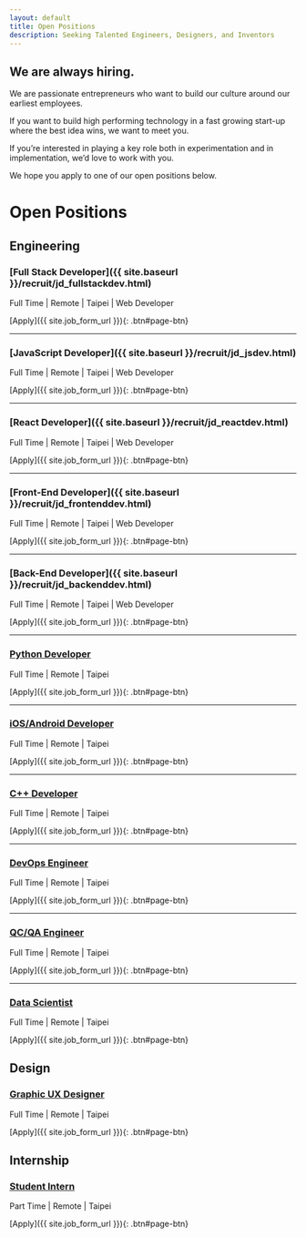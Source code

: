```yaml
---
layout: default
title: Open Positions
description: Seeking Talented Engineers, Designers, and Inventors
---
```


## We are always hiring.

We are passionate entrepreneurs who want to build our culture around our earliest employees.

If you want to build high performing technology in a fast growing start-up where the best idea wins, we want to meet you.

If you’re interested in playing a key role both in experimentation and in implementation, we’d love to work with you. 

We hope you apply to one of our open positions below.

# Open Positions

## Engineering

### [Full Stack Developer]({{ site.baseurl }}/recruit/jd_fullstackdev.html)
Full Time | Remote | Taipei | Web Developer

[Apply]({{ site.job_form_url }}){: .btn#page-btn}

---

### [JavaScript Developer]({{ site.baseurl }}/recruit/jd_jsdev.html)
Full Time | Remote | Taipei | Web Developer

[Apply]({{ site.job_form_url }}){: .btn#page-btn}

---

### [React Developer]({{ site.baseurl }}/recruit/jd_reactdev.html)
Full Time | Remote | Taipei | Web Developer

[Apply]({{ site.job_form_url }}){: .btn#page-btn}

---

### [Front-End Developer]({{ site.baseurl }}/recruit/jd_frontenddev.html)
Full Time | Remote | Taipei | Web Developer

[Apply]({{ site.job_form_url }}){: .btn#page-btn}

---

### [Back-End Developer]({{ site.baseurl }}/recruit/jd_backenddev.html)
Full Time | Remote | Taipei | Web Developer

[Apply]({{ site.job_form_url }}){: .btn#page-btn}

---

### [Python Developer](https://www.cakeresume.com/companies/avance-venture-lab/jobs/python-software-engineer-can-work-remotely)
Full Time | Remote | Taipei

[Apply]({{ site.job_form_url }}){: .btn#page-btn}

---

### [iOS/Android Developer](https://www.cakeresume.com/companies/avance-venture-lab/jobs/mobile-application-engineer-ios-android)
Full Time | Remote | Taipei

[Apply]({{ site.job_form_url }}){: .btn#page-btn}

---

### [C++ Developer](https://www.cakeresume.com/companies/avance-venture-lab/jobs/c-software-engineer-can-work-remotely)
Full Time | Remote | Taipei

[Apply]({{ site.job_form_url }}){: .btn#page-btn}

---

### [DevOps Engineer](https://www.cakeresume.com/companies/avance-venture-lab/jobs/devops-sre-engineer-remote-work)
Full Time | Remote | Taipei

[Apply]({{ site.job_form_url }}){: .btn#page-btn}

---

### [QC/QA Engineer](https://www.cakeresume.com/companies/avance-venture-lab/jobs/qa-qc-engineer-remote-work)
Full Time | Remote | Taipei

[Apply]({{ site.job_form_url }}){: .btn#page-btn}

---

### [Data Scientist](https://www.cakeresume.com/companies/avance-venture-lab/jobs/data-analysis-engineer-remote-work)
Full Time | Remote | Taipei

[Apply]({{ site.job_form_url }}){: .btn#page-btn}


## Design

### [Graphic UX Designer](https://www.cakeresume.com/companies/avance-venture-lab/jobs/web-designer-8d25e8)
Full Time | Remote | Taipei

[Apply]({{ site.job_form_url }}){: .btn#page-btn}


## Internship


### [Student Intern](https://www.avancevl.com/students)
Part Time | Remote | Taipei

[Apply]({{ site.job_form_url }}){: .btn#page-btn}


